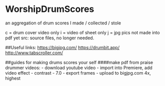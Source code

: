# WorshipDrumScores
an aggregation of drum scores I made / collected / stole


c = drum cover video only
i = video of sheet only
j = jpg pics not made into pdf yet
src: source files, no longer needed. 


##Useful links:
	https://bigjpg.com/
	https://drumbit.app/
	http://www.tabscroller.com/


##guides for making drums scores your self
####make pdf from praise drummer videos:
	- download youtube video
	- import into Premiere, add video effect - contrast - 7.0
	- export frames
	- upload to bigjpg.com
		4x, highest

